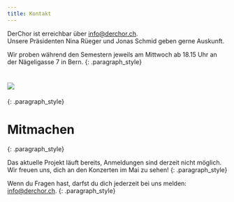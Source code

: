 ```yaml
---
title: Kontakt
---
```


DerChor ist erreichbar &uuml;ber [info@derchor.ch](mailto:info@derchor.ch).<br>Unsere Pr&auml;sidenten Nina R&uuml;eger und Jonas Schmid geben gerne Auskunft.

<font color="#0066cc"></font>

Wir proben w&auml;hrend den Semestern jeweils am Mittwoch ab 18.15 Uhr an der N&auml;geligasse 7 in Bern.
{: .paragraph_style}

# ![](/website/uploads/img-0367.jpg)
{: .paragraph_style}

# Mitmachen
{: .paragraph_style}

Das aktuelle Projekt l&auml;uft bereits, Anmeldungen sind derzeit nicht m&ouml;glich.<br>Wir freuen uns, dich an den Konzerten im Mai zu sehen!
{: .paragraph_style}

Wenn du Fragen hast, darfst du dich jederzeit bei uns melden: [info@derchor.ch](javascript:void(location.href='mailto:'+String.fromCharCode(105,110,102,111,64,100,101,114,99,104,111,114,46,99,104))).
{: .paragraph_style}